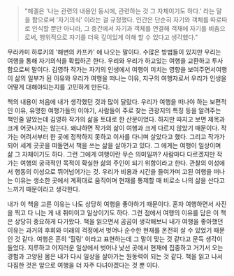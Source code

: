 >"헤겔은 '나는 관련의 내용인 동시에, 관련하는 것 그 자체이기도 하다.' 라는 말을 함으로써 '자기의식' 이라는 걸 규정했다. 
인간은 단순히 자기와 객체를 따로따로 인식할 뿐만 아니라, 그 중간에서 자기과 객체를 연결해 객채에 자기를 비춤으로써, 행위적으로 자기를 더욱 깊이있게 이해 할 수 있다고 생각했다."


 무라카미 하루키의 '해변의 카프카' 에 나오는 말이다. 수많은 방법들이 있지만 우리는 여행을 통해 자기의식을 확립하곤 한다. 우리와 우리가 하고있는 여행을 교환하고 투사함으로써 말이다. 
김영하 작가는 자기의 인생에서 여행이 미치는 영향을 보여주면서여행이 삶의 일부가 된 이유와 우리가 여행을 떠나는 이유, 지구의 여행자로서 우리가 인생을 어떻게 대해야되는지를 고민하게 만든다.

 책의 내용이 처음에 내가 생각했던 것과 많이 달랐다. 
우리가 여행을 떠나야 하는 보편적인 이유, 유명한 여행가들의 이야기, 사람들이 주로 찾는 관광지의 특징 등을 알려주는 책인줄 알았는데 김영하 작가의 삶을 토대로 한 산문이었다. 
하지만 따지고 보면 제목과 크게 어긋나지는 않는다. 왜냐하면 작가의 삶이 여행과 크게 다르지 않았기 때문이다. 작가는 어려서부터 한 곳에 정착하지 못하고 이사를 다니며 살았다고 했다. 
그리고 작가가 되어 세계 곳곳을 떠돌면서 책을 쓰는 삶을 살아가고 있다. 그 에게는 여행이 일상이며 삶 그 자체이기도 하다. 그런 그에게 여행이란 무슨 의미일까? 
사람마다 다르겠지만 작가는 여행의 궁극적인 목적이 확실한 삶의 주인이 되기 위함이라고 한다. 관찰의 이성에서 행동의 이성으로 뛰어넘어가는 것. 
우리가 비용과 시간을 들여가며 고된 여행을 떠나는 이유는 생소한 곳에서 계획대로 움직이며 현재를 통제할 때 비로소 나의 삶을 산다고 느끼기 때문이라고 생각한다.

 내가 이 책을 고른 이유는 나도 상당히 여행을 좋아하기 때문이다. 혼자 여행하면서 사진을 찍고 다 니는 게 내 취미이고 일상이기도 하다. 
그런 점에서 여행의 이유를 담은 이 책은 상당히 중요하게 다가왔다. 
책을 읽으면서 곰곰이 생각해보니 내가 여행을 좋아했던 이유는 과거의 후회와 미래의 걱정에서 벗어나 순수한 현재를 온전히 살 수 있었기 때문인 것 같다. 
여행은 흔히 '힐링' 이라고 표현하는데 그 말이 맞는 것 같다고 문득 생각이 들었다. 
지루하고 어지러운 일상에서 벗어나 낯선 곳에서 현재에 집중하고 거기서 오는 경험과 고양된 몸은 내가 다시 일상을 살아가는 원동력이 되는 것 같다. 
책을 읽고 나서 다짐한 것은 앞으로 여행을 더 자주 다녀야겠다는 것 뿐 이다.
